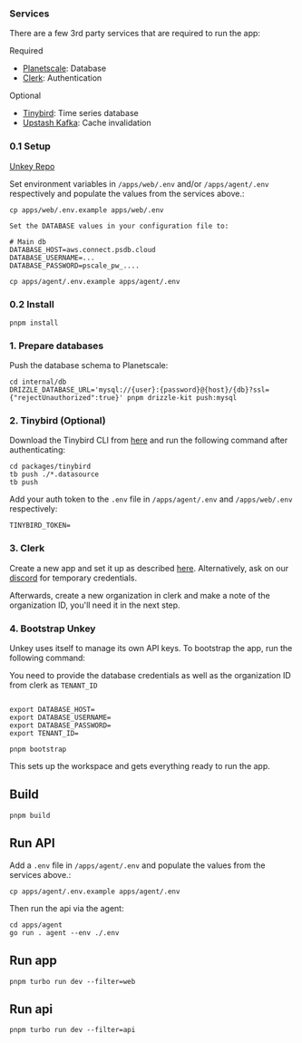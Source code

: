 ### Services

There are a few 3rd party services that are required to run the app:

Required

- [Planetscale](https://planetscale.com?ref=unkey): Database
- [Clerk](https://clerk.com?ref=unkey): Authentication

Optional

- [Tinybird](https://www.tinybird.co?ref=unkey): Time series database
- [Upstash Kafka](https://upstash.com/kafka?ref=unkey): Cache invalidation

### 0.1 Setup

[Unkey Repo](https://github.com/unkeyed/unkey)

Set environment variables in `/apps/web/.env` and/or `/apps/agent/.env` respectively and populate the values from the services above.:

```sh-session
cp apps/web/.env.example apps/web/.env

Set the DATABASE values in your configuration file to:

# Main db
DATABASE_HOST=aws.connect.psdb.cloud
DATABASE_USERNAME=...
DATABASE_PASSWORD=pscale_pw_....

cp apps/agent/.env.example apps/agent/.env
```

### 0.2 Install

```sh-session
pnpm install
```

### 1. Prepare databases

Push the database schema to Planetscale:

```sh-session
cd internal/db
DRIZZLE_DATABASE_URL='mysql://{user}:{password}@{host}/{db}?ssl={"rejectUnauthorized":true}' pnpm drizzle-kit push:mysql
```

### 2. Tinybird (Optional)

Download the Tinybird CLI from [here](https://www.tinybird.co/docs/cli.html) and run the following command after authenticating:

```sh-session
cd packages/tinybird
tb push ./*.datasource
tb push
```

Add your auth token to the `.env` file in `/apps/agent/.env` and `/apps/web/.env` respectively:

```sh-session
TINYBIRD_TOKEN=
```

### 3. Clerk

Create a new app and set it up as described [here](https://clerk.com/docs/nextjs/get-started-with-nextjs).
Alternatively, ask on our [discord](https://unkey.dev/discord) for temporary credentials.

Afterwards, create a new organization in clerk and make a note of the organization ID, you'll need it in the next step.

### 4. Bootstrap Unkey

Unkey uses itself to manage its own API keys. To bootstrap the app, run the following command:

You need to provide the database credentials as well as the organization ID from clerk as `TENANT_ID`

```sh-session

export DATABASE_HOST=
export DATABASE_USERNAME=
export DATABASE_PASSWORD=
export TENANT_ID=

pnpm bootstrap
```

This sets up the workspace and gets everything ready to run the app.

## Build

```sh-session
pnpm build
```

## Run API

Add a `.env` file in `/apps/agent/.env` and populate the values from the services above.:

```sh-session
cp apps/agent/.env.example apps/agent/.env
```

Then run the api via the agent:

```sh-session
cd apps/agent
go run . agent --env ./.env
```

## Run app

```sh-session
pnpm turbo run dev --filter=web
```

## Run api

```sh-session
pnpm turbo run dev --filter=api
```
